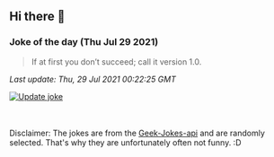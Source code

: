 ## Hi there 👋

### Joke of the day (Thu Jul 29 2021)
<!-- joke -->
>If at first you don’t succeed; call it version 1.0.
<!-- /joke -->

*Last update: Thu, 29 Jul 2021 00:22:25 GMT*

[![Update joke](https://github.com/nclskfm/nclskfm/actions/workflows/joke.yml/badge.svg)](https://github.com/nclskfm/nclskfm/actions/workflows/joke.yml)

<br><br>
Disclaimer: The jokes are from the [Geek-Jokes-api](https://github.com/sameerkumar18/geek-joke-api) and are randomly selected. That's why they are unfortunately often not funny. :D

